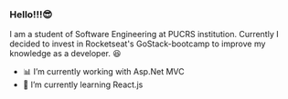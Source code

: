 ### Hello!!!😎
I am a student of Software Engineering at PUCRS institution.
Currently I decided to invest in Rocketseat's GoStack-bootcamp
to improve my knowledge as a developer. 😆


- 📊 I’m currently working with Asp.Net MVC
- 🎨 I’m currently learning React.js
